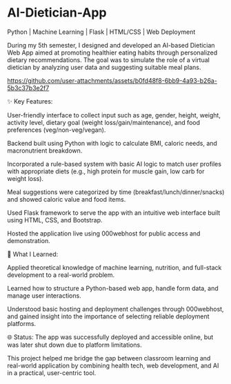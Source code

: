 # AI-Dietician-App

Python | Machine Learning | Flask | HTML/CSS | Web Deployment 

During my 5th semester, I designed and developed an AI-based Dietician Web App aimed at promoting healthier eating habits through personalized dietary recommendations. The goal was to simulate the role of a virtual dietician by analyzing user data and suggesting suitable meal plans.


https://github.com/user-attachments/assets/b0fd48f8-6bb9-4a93-b26a-5b3c37b3e2f7


✨ Key Features:

User-friendly interface to collect input such as age, gender, height, weight, activity level, dietary goal (weight loss/gain/maintenance), and food preferences (veg/non-veg/vegan).

Backend built using Python with logic to calculate BMI, caloric needs, and macronutrient breakdown.

Incorporated a rule-based system with basic AI logic to match user profiles with appropriate diets (e.g., high protein for muscle gain, low carb for weight loss).

Meal suggestions were categorized by time (breakfast/lunch/dinner/snacks) and showed caloric value and food items.

Used Flask framework to serve the app with an intuitive web interface built using HTML, CSS, and Bootstrap.

Hosted the application live using 000webhost for public access and demonstration.

🧠 What I Learned:

Applied theoretical knowledge of machine learning, nutrition, and full-stack development to a real-world problem.

Learned how to structure a Python-based web app, handle form data, and manage user interactions.

Understood basic hosting and deployment challenges through 000webhost, and gained insight into the importance of selecting reliable deployment platforms.

🌐 Status:
The app was successfully deployed and accessible online, but was later shut down due to platform limitations. 

This project helped me bridge the gap between classroom learning and real-world application by combining health tech, web development, and AI in a practical, user-centric tool.
